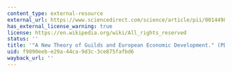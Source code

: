 ```yaml
---
content_type: external-resource
external_url: https://www.sciencedirect.com/science/article/pii/001449839190015B
has_external_license_warning: true
license: https://en.wikipedia.org/wiki/All_rights_reserved
status: ''
title: '"A New Theory of Guilds and European Economic Development." (PDF - 3.0MB)'
uid: f9890eeb-e29a-44ca-9d3c-3ce875fafbd6
wayback_url: ''
---
```

